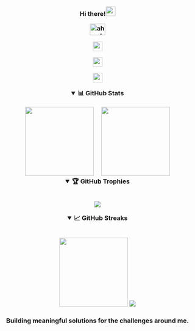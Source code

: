  


<div class="codersrank-activity">
      <div class="codersrank-activity-chart">
        
        
 


<h3 align="center">Hi there!<img src="https://media.giphy.com/media/hvRJCLFzcasrR4ia7z/giphy.gif" width="25"> 
<p align="center">

<a href="https://discord.gg/ahwakk#1079" target="blank">
    
   
<img src="https://raw.githubusercontent.com/rahuldkjain/github-profile-readme-generator/master/src/images/icons/Social/discord.svg" alt="ahwakk#1079" width="40" height="30" align="middle"></a>


    
   


  <a href="mailto:ahwakk@icloud.com" target="_blank"><img src="https://img.shields.io/badge/gmail-c14438?&amp;style=for-the-badge&amp;logo=gmail&amp;logoColor=white" height="25"></a>

  <a href="https://twitter.com/ahhwakk" target="_blank"><img src="https://img.shields.io/badge/-Twitter-00acee?style=for-the-badge&amp;logo=Twitter&amp;logoColor=white" height="25"></a>


  <a href="https://t.me/ahhwak" target="_blank"><img src="https://img.shields.io/badge/-Telegram-0088cc?style=for-the-badge&amp;logo=Telegram&amp;logoColor=white" height="25"></a>    

  




</p><details open="">
  <summary><b>📊 GitHub Stats</b></summary>
  <br>
  <img src="https://github-readme-stats.vercel.app/api?username=mirelse&amp;bg_color=0D1117&amp;title_color=f9826c&amp;text_color=fdfdfd&amp;icon_color=f9826c&amp;show_icons=true&amp;hide_border=true&amp;&amp;count_private=true&amp;include_all_commits=true" height="180em">
  &nbsp;&nbsp;&nbsp;
  <img src="https://github-readme-stats.vercel.app/api/top-langs/?username=mirelse&amp;bg_color=0D1117&amp;title_color=f9826c&amp;text_color=fdfdfd&amp;show_icons=true&amp;hide_border=true&amp;layout=compact" height="180em">
</details>

<details open="">
  <summary><b>🏆 GitHub Trophies</b></summary>
  <br>
  <p align="center">
    <img src="https://github-profile-trophy.vercel.app/?username=mirelse&amp;row=1&amp;column=6&amp;margin-h=8&amp;theme=darkhub&amp;count_private=true&amp;margin-w=15&amp;no-frame=true">
  </p>
</details>

<details open="">
  <summary><b>📈 GitHub Streaks</b></summary>
  <br>
  <p align="center">
    <img src="https://github-readme-streak-stats.herokuapp.com/?user=mirelse&amp;theme=dark&amp;hide_border=true&amp;background=0D1117&amp;stroke=0000&amp;count_private=true&amp;include_all_commits=true" height="180em">
    <img src="https://activity-graph.herokuapp.com/graph?username=mirelse&amp;count_private=true&amp;hide_border=true&amp;bg_color=0d1117&amp;theme=github">
  </p>
</details>





 
<h3 align="center"> </h3>
<h3 align="center">
Building meaningful solutions for the challenges around me. </h3>
 
